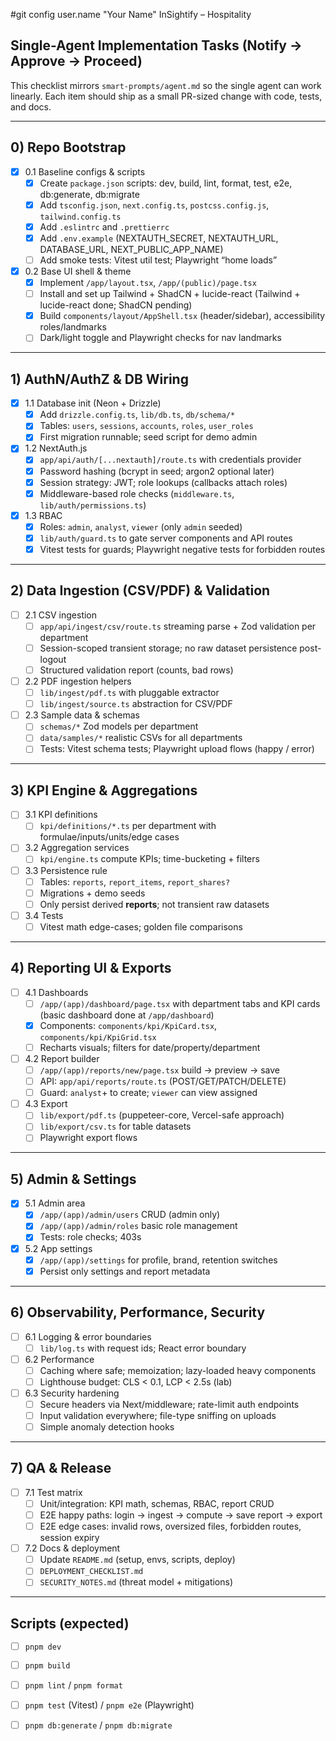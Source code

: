 #git config user.name "Your Name" InSightify – Hospitality
## Single-Agent Implementation Tasks (Notify → Approve → Proceed)

This checklist mirrors `smart-prompts/agent.md` so the single agent can work linearly.
Each item should ship as a small PR-sized change with code, tests, and docs.

---
## 0) Repo Bootstrap
- [x] 0.1 Baseline configs & scripts
  - [x] Create `package.json` scripts: dev, build, lint, format, test, e2e, db:generate, db:migrate
  - [x] Add `tsconfig.json`, `next.config.ts`, `postcss.config.js`, `tailwind.config.ts`
  - [x] Add `.eslintrc` and `.prettierrc`
  - [x] Add `.env.example` (NEXTAUTH_SECRET, NEXTAUTH_URL, DATABASE_URL, NEXT_PUBLIC_APP_NAME)
  - [ ] Add smoke tests: Vitest util test; Playwright “home loads”
- [x] 0.2 Base UI shell & theme
  - [x] Implement `/app/layout.tsx`, `/app/(public)/page.tsx`
  - [ ] Install and set up Tailwind + ShadCN + lucide-react (Tailwind + lucide-react done; ShadCN pending)
  - [x] Build `components/layout/AppShell.tsx` (header/sidebar), accessibility roles/landmarks
  - [ ] Dark/light toggle and Playwright checks for nav landmarks

---
## 1) AuthN/AuthZ & DB Wiring
- [x] 1.1 Database init (Neon + Drizzle)
  - [x] Add `drizzle.config.ts`, `lib/db.ts`, `db/schema/*`
  - [x] Tables: `users`, `sessions`, `accounts`, `roles`, `user_roles`
  - [x] First migration runnable; seed script for demo admin
- [x] 1.2 NextAuth.js
  - [x] `app/api/auth/[...nextauth]/route.ts` with credentials provider
  - [x] Password hashing (bcrypt in seed; argon2 optional later)
  - [x] Session strategy: JWT; role lookups (callbacks attach roles)
  - [x] Middleware-based role checks (`middleware.ts`, `lib/auth/permissions.ts`)
- [x] 1.3 RBAC
  - [x] Roles: `admin`, `analyst`, `viewer` (only `admin` seeded)
  - [x] `lib/auth/guard.ts` to gate server components and API routes
  - [x] Vitest tests for guards; Playwright negative tests for forbidden routes

---
## 2) Data Ingestion (CSV/PDF) & Validation
- [ ] 2.1 CSV ingestion
  - [ ] `app/api/ingest/csv/route.ts` streaming parse + Zod validation per department
  - [ ] Session-scoped transient storage; no raw dataset persistence post-logout
  - [ ] Structured validation report (counts, bad rows)
- [ ] 2.2 PDF ingestion helpers
  - [ ] `lib/ingest/pdf.ts` with pluggable extractor
  - [ ] `lib/ingest/source.ts` abstraction for CSV/PDF
- [ ] 2.3 Sample data & schemas
  - [ ] `schemas/*` Zod models per department
  - [ ] `data/samples/*` realistic CSVs for all departments
  - [ ] Tests: Vitest schema tests; Playwright upload flows (happy / error)

---
## 3) KPI Engine & Aggregations
- [ ] 3.1 KPI definitions
  - [ ] `kpi/definitions/*.ts` per department with formulae/inputs/units/edge cases
- [ ] 3.2 Aggregation services
  - [ ] `kpi/engine.ts` compute KPIs; time-bucketing + filters
- [ ] 3.3 Persistence rule
  - [ ] Tables: `reports`, `report_items`, `report_shares?`
  - [ ] Migrations + demo seeds
  - [ ] Only persist derived **reports**; not transient raw datasets
- [ ] 3.4 Tests
  - [ ] Vitest math edge-cases; golden file comparisons

---
## 4) Reporting UI & Exports
- [ ] 4.1 Dashboards
  - [ ] `/app/(app)/dashboard/page.tsx` with department tabs and KPI cards (basic dashboard done at `/app/dashboard`)
  - [x] Components: `components/kpi/KpiCard.tsx`, `components/kpi/KpiGrid.tsx`
  - [ ] Recharts visuals; filters for date/property/department
- [ ] 4.2 Report builder
  - [ ] `/app/(app)/reports/new/page.tsx` build → preview → save
  - [ ] API: `app/api/reports/route.ts` (POST/GET/PATCH/DELETE)
  - [ ] Guard: `analyst`+ to create; `viewer` can view assigned
- [ ] 4.3 Export
  - [ ] `lib/export/pdf.ts` (puppeteer-core, Vercel-safe approach)
  - [ ] `lib/export/csv.ts` for table datasets
  - [ ] Playwright export flows

---
## 5) Admin & Settings
- [x] 5.1 Admin area
  - [x] `/app/(app)/admin/users` CRUD (admin only)
  - [x] `/app/(app)/admin/roles` basic role management
  - [x] Tests: role checks; 403s
- [x] 5.2 App settings
  - [x] `/app/(app)/settings` for profile, brand, retention switches
  - [x] Persist only settings and report metadata

---
## 6) Observability, Performance, Security
- [ ] 6.1 Logging & error boundaries
  - [ ] `lib/log.ts` with request ids; React error boundary
- [ ] 6.2 Performance
  - [ ] Caching where safe; memoization; lazy-loaded heavy components
  - [ ] Lighthouse budget: CLS < 0.1, LCP < 2.5s (lab)
- [ ] 6.3 Security hardening
  - [ ] Secure headers via Next/middleware; rate-limit auth endpoints
  - [ ] Input validation everywhere; file-type sniffing on uploads
  - [ ] Simple anomaly detection hooks

---
## 7) QA & Release
- [ ] 7.1 Test matrix
  - [ ] Unit/integration: KPI math, schemas, RBAC, report CRUD
  - [ ] E2E happy paths: login → ingest → compute → save report → export
  - [ ] E2E edge cases: invalid rows, oversized files, forbidden routes, session expiry
- [ ] 7.2 Docs & deployment
  - [ ] Update `README.md` (setup, envs, scripts, deploy)
  - [ ] `DEPLOYMENT_CHECKLIST.md`
  - [ ] `SECURITY_NOTES.md` (threat model + mitigations)

---
## Scripts (expected)
- [ ] `pnpm dev`
- [ ] `pnpm build`
- [ ] `pnpm lint` / `pnpm format`
- [ ] `pnpm test` (Vitest) / `pnpm e2e` (Playwright)
- [ ] `pnpm db:generate` / `pnpm db:migrate`


